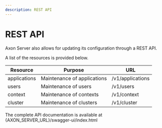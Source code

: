 ```yaml
---
description: REST API
---
```


# REST API

Axon Server also allows for updating its configuration through a REST API.

A list of the resources is provided below.

| Resource     | Purpose                     | URL              |
| ------------ | --------------------------- | ---------------- |
| applications | Maintenance of applications | /v1/applications |
| users        | Maintenance of users        | /v1/users        |
| context      | Maintenance of contexts     | /v1/context      |
| cluster      | Maintenance of clusters     | /v1/cluster      |

The complete API documentation is available at {AXON\_SERVER\_URL}/swagger-ui/index.html

